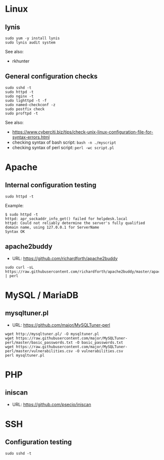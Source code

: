 # Linux

## lynis

```
sudo yum -y install lynis
sudo lynis audit system
```

See also:
* rkhunter

## General configuration checks

```
sudo sshd -t
sudo httpd -t
sudo nginx -t
sudo lighttpd -t -f
sudo named-checkconf -z
sudo postfix check
sudo proftpd -t
```

See also:
* https://www.cyberciti.biz/tips/check-unix-linux-configuration-file-for-syntax-errors.html
* checking syntax of bash script: `bash -n ./myscript`
* checking syntax of perl script: `perl -wc script.pl`

# Apache

## Internal configuration testing

`sudo httpd -t`

Example:

```
$ sudo httpd -t
httpd: apr_sockaddr_info_get() failed for helpdesk.local
httpd: Could not reliably determine the server's fully qualified domain name, using 127.0.0.1 for ServerName
Syntax OK
```

## apache2buddy

* URL: https://github.com/richardforth/apache2buddy

```
sudo curl -sL https://raw.githubusercontent.com/richardforth/apache2buddy/master/apache2buddy.pl | perl
```

# MySQL / MariaDB

## mysqltuner.pl

* URL: https://github.com/major/MySQLTuner-perl

```
wget http://mysqltuner.pl/ -O mysqltuner.pl
wget https://raw.githubusercontent.com/major/MySQLTuner-perl/master/basic_passwords.txt -O basic_passwords.txt
wget https://raw.githubusercontent.com/major/MySQLTuner-perl/master/vulnerabilities.csv -O vulnerabilities.csv
perl mysqltuner.pl
```

# PHP

## iniscan

* URL: https://github.com/psecio/iniscan

# SSH

## Configuration testing

`sudo sshd -t`
